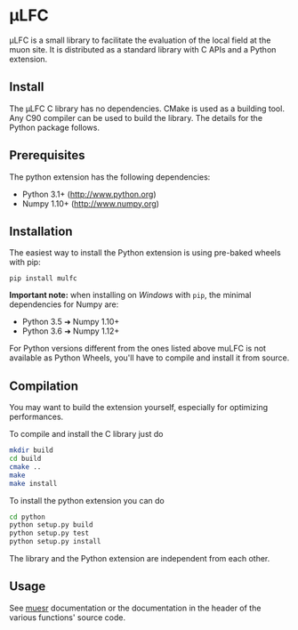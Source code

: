 μLFC
====

μLFC is a small library to facilitate the evaluation of the local field
at the muon site. It is distributed as a standard library with C APIs
and a Python extension.


Install
-------

The μLFC C library has no dependencies. CMake is used as a building tool.
Any C90 compiler can be used to build the library.
The details for the Python package follows.

Prerequisites
-------------

The python extension has the following dependencies:

* Python 3.1+      (http://www.python.org)
* Numpy 1.10+          (http://www.numpy.org)


Installation
------------

The easiest way to install the Python extension is using pre-baked
wheels with pip:

    pip install mulfc

**Important note:** when installing on *Windows* with `pip`, the minimal
dependencies for Numpy are:

* Python 3.5 ➜ Numpy 1.10+
* Python 3.6 ➜ Numpy 1.12+

For Python versions different from the ones listed above muLFC is not
available as Python Wheels, you'll have to compile and install it from source.

Compilation
-----------

You may want to build the extension yourself, especially for optimizing performances.

To compile and install the C library just do

```bash
mkdir build
cd build
cmake ..
make
make install
```

To install the python extension you can do

```bash
cd python
python setup.py build
python setup.py test
python setup.py install
```

The library and the Python extension are independent from each other.

Usage
-----

See [muesr](http://muesr.readthedocs.io) documentation or the documentation
in the header of the various functions' source code.
